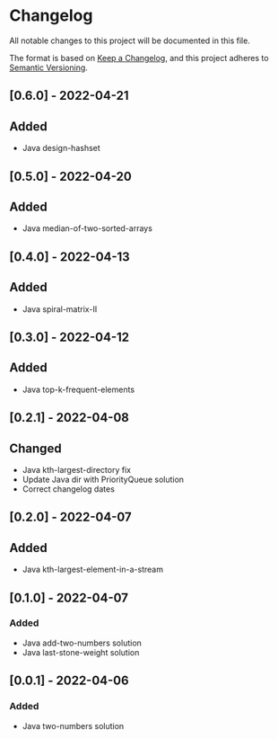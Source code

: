 # Changelog
All notable changes to this project will be documented in this file.

The format is based on [Keep a Changelog](https://keepachangelog.com/en/1.0.0/),
and this project adheres to [Semantic Versioning](https://semver.org/spec/v2.0.0.html).

## [0.6.0] - 2022-04-21
## Added
- Java design-hashset

## [0.5.0] - 2022-04-20
## Added
- Java median-of-two-sorted-arrays

## [0.4.0] - 2022-04-13
## Added
- Java spiral-matrix-II

## [0.3.0] - 2022-04-12
## Added
- Java top-k-frequent-elements

## [0.2.1] - 2022-04-08
## Changed
- Java kth-largest-directory fix
- Update Java dir with PriorityQueue solution
- Correct changelog dates

## [0.2.0] - 2022-04-07
## Added
- Java kth-largest-element-in-a-stream

## [0.1.0] - 2022-04-07
### Added
- Java add-two-numbers solution
- Java last-stone-weight solution


## [0.0.1] - 2022-04-06
### Added
- Java two-numbers solution


